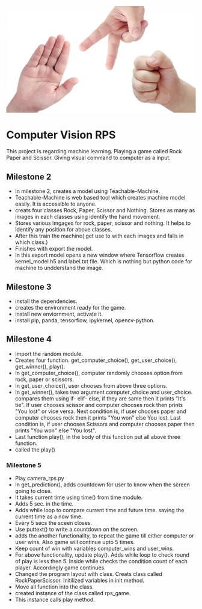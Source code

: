 ![alt text](https://raw.githubusercontent.com/snehalkarmuse/computer-vision-rock-paper-scissors/main/img/rps.webp)

# Computer Vision RPS
This project is regarding machine learning. Playing a game called Rock Paper and Scissor. Giving visual command to computer as a input.

## Milestone 2
- In milestone 2, creates a model using Teachable-Machine. 
- Teachable-Machine is web based tool which creates machine model easily. It is accessible to anyone.
- creats four classes Rock, Paper, Scissor and Nothing. Stores as many as images in each classes using identify the hand movement.
- Stores various imgages for rock, paper, scissor and nothing. It helps to identify any position for above classes.
- After this train the machine( get use to with each images and falls in which class.)
- Finishes with export the model. 
- In this export model opens a new window where Tensorflow creates kernel_model.h5 and label.txt file. Which is nothing but python code for machine to undderstand the image.

## Milestone 3
- install the dependencies.
- creates the environment ready for the game.
- install new enviornment, activate it.
- install pip, panda, tensorflow, ipykernel, opencv-python.

## Milestone 4
- Import the random module.
- Creates four function. get_computer_choice(), get_user_choice(), get_winner(), play().
- In get_computer_choice(), computer randomly chooses option from rock, paper or scissors.
- In get_user_choice(), user chooses from above three options.
- In get_winner(), takes two argument computer_choice and user_choice. compares them using if- elif- else, if they are same then it prints "It's tie". If user chooses scissor and computer chooses rock then prints "You lost" or vice versa. Next condition is, if user chooses paper and computer chooses rock then it prints "You won" else You lost. Last condition is, if user chooses Scissors and computer chooses paper then prints "You won" else "You lost".
- Last function play(), in the body of this function put all above three function.
- called the play()

### Milestone 5
- Play camera_rps.py
- In get_prediction(), adds countdown for user to know when the screen going to close. 
- It takes current time using time() from time module.
- Adds 5 sec. in the time.
- Adds while loop to compare current time and future time. saving the current time as a now time.
- Every 5 secs the sceen closes.
- Use puttext() to write a countdown on the screen.
- adds the another functionality, to repeat the game till either computer or user wins. Also game will continue upto 5 times.
- Keep count of win with variables computer_wins and user_wins.
- For above functionality, update play(). Adds while loop to check round of play is less then 5. Inside while checks the        condition count of each player. Accordingly game continues.
- Changed the program layout with class. Creats class called RockPaperScissor. Initilized variables in init method.
- Move all function into the class.
- created instance of the class called rps_game.
- This instance calls play method.
